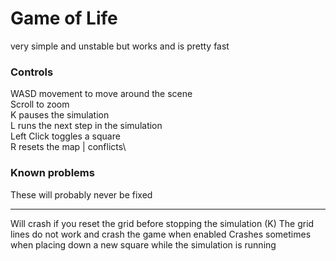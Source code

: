 # Game of Life
very simple and unstable but works and is pretty fast

### Controls
WASD movement to move around the scene\
Scroll to zoom\
K pauses the simulation\
L runs the next step in the simulation\
Left Click toggles a square\
R resets the map | conflicts\

### Known problems
These will probably never be fixed
* * *
Will crash if you reset the grid before stopping the simulation (K)
The grid lines do not work and crash the game when enabled
Crashes sometimes when placing down a new square while the simulation is running
